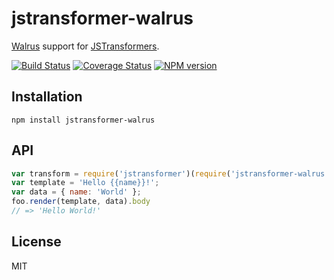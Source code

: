# jstransformer-walrus

[Walrus](https://github.com/jeremyruppel/walrus) support for [JSTransformers](https://github.com/jstransformers/jstransformer).

[![Build Status](https://img.shields.io/travis/jstransformers/jstransformer-walrus/master.svg)](https://travis-ci.org/jstransformers/jstransformer-walrus)
[![Coverage Status](https://img.shields.io/coveralls/jstransformers/jstransformer-walrus/master.svg)](https://coveralls.io/r/jstransformers/jstransformer-walrus?branch=master)
[![NPM version](https://img.shields.io/npm/v/jstransformer-walrus.svg)](https://www.npmjs.org/package/jstransformer-walrus)

## Installation

    npm install jstransformer-walrus

## API

```js
var transform = require('jstransformer')(require('jstransformer-walrus'))
var template = 'Hello {{name}}!';
var data = { name: 'World' };
foo.render(template, data).body
// => 'Hello World!'
```

## License

MIT
